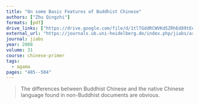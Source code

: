 ```yaml
---
title: "On some Basic Features of Buddhist Chinese"
authors: ["Zhu Qingzhi"]
formats: [pdf]
drive_links: ["https://drive.google.com/file/d/1tlTGddRCWVKdSZRhEd89tEeQW8k6FADJ/view?usp=drivesdk"]
external_url: "https://journals.ub.uni-heidelberg.de/index.php/jiabs/article/view/9009/2902"
journal: jiabs
year: 2008
volume: 31
course: chinese-primer
tags:
  - agama
pages: "485--504"
---
```


> The differences between Buddhist Chinese and the native Chinese language found in non-Buddhist documents are obvious.

